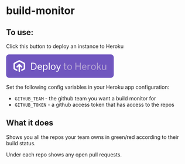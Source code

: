 # build-monitor

## To use:

Click this button to deploy an instance to Heroku

[![](./assets/deploy-button.svg)](https://heroku.com/deploy?template=https://github.com/lennym/build-monitor/tree/master)

Set the following config variables in your Heroku app configuration:

* `GITHUB_TEAM` - the github team you want a build monitor for
* `GITHUB_TOKEN` - a github access token that has access to the repos

## What it does

Shows you all the repos your team owns in green/red according to their build status.

Under each repo shows any open pull requests.
